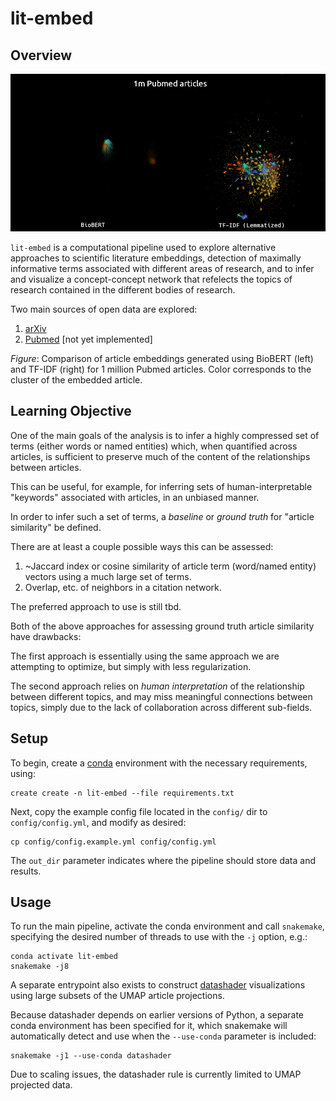 lit-embed
=========

Overview
--------

![BioBERT vs. TF-IDF UMAP (1m Pubmed articles)](extra/biobert_vs_tfidf_lemmatized_1m_articles.png)

`lit-embed` is a computational pipeline used to explore alternative approaches to
scientific literature embeddings, detection of maximally informative terms associated
with different areas of research, and to infer and visualize a concept-concept network
that refelects the topics of research contained in the different bodies of research.

Two main sources of open data are explored:

1. [arXiv](https://arxiv.org/)
2. [Pubmed](https://pubmed.ncbi.nlm.nih.gov/) [not yet implemented]

_Figure_: Comparison of article embeddings generated using BioBERT (left) and TF-IDF
(right) for 1 million Pubmed articles. Color corresponds to the cluster of the embedded
article.

Learning Objective
------------------

One of the main goals of the analysis is to infer a highly compressed set of terms
(either words or named entities) which, when quantified across articles, is sufficient
to preserve much of the content of the relationships between articles.

This can be useful, for example, for inferring sets of human-interpretable "keywords"
associated with articles, in an unbiased manner.

In order to infer such a set of terms, a _baseline_ or _ground truth_ for "article
similarity" be defined.

There are at least a couple possible ways this can be assessed:

1. ~Jaccard index or cosine similarity of article term (word/named entity) vectors using
   a much large set of terms.
2. Overlap, etc. of neighbors in a citation network.

The preferred approach to use is still tbd.

Both of the above approaches for assessing ground truth article similarity have
drawbacks:

The first approach is essentially using the same approach we are attempting to optimize,
but simply with less regularization.

The second approach relies on _human interpretation_ of the relationship between
different topics, and may miss meaningful connections between topics, simply due to the
lack of collaboration across different sub-fields.

Setup
-----

To begin, create a [conda](https://docs.conda.io/en/latest/) environment with the
necessary requirements, using:

```
create create -n lit-embed --file requirements.txt
```

Next, copy the example config file located in the `config/` dir to `config/config.yml`,
and modify as desired:

```
cp config/config.example.yml config/config.yml
```

The `out_dir` parameter indicates where the pipeline should store data and results.

Usage
-----

To run the main pipeline, activate the conda environment and call `snakemake`,
specifying the desired number of threads to use with the `-j` option, e.g.:

```
conda activate lit-embed
snakemake -j8
```

A separate entrypoint also exists to construct [datashader](https://datashader.org/)
visualizations using large subsets of the UMAP article projections.

Because datashader depends on earlier versions of Python, a separate conda environment
has been specified for it, which snakemake will automatically detect and use when the
`--use-conda` parameter is included:

```
snakemake -j1 --use-conda datashader
```

Due to scaling issues, the datashader rule is currently limited to UMAP projected data.

